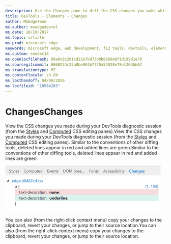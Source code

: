 ```yaml
---
description: Use the Changes pane to diff the CSS changes you make while debugging your page
title: DevTools - Elements - Changes
author: MSEdgeTeam
ms.author: msedgedevrel
ms.date: 10/10/2017
ms.topic: article
ms.prod: microsoft-edge
keywords: microsoft edge, web development, f12 tools, devtools, elements, css changes, css diff
ms.custom: seodec18
ms.openlocfilehash: 89a8c8c201cd2167bd73b8b8b69abf1d199d1e7b
ms.sourcegitcommit: 6860234c25a8be863b7f29a54838e78e120dbb62
ms.translationtype: MT
ms.contentlocale: zh-CN
ms.lasthandoff: 04/09/2020
ms.locfileid: "10564283"
---
```

# <span data-ttu-id="b819e-104">Changes</span><span class="sxs-lookup"><span data-stu-id="b819e-104">Changes</span></span>
<span data-ttu-id="b819e-105">View the CSS changes you made during your DevTools diagnostic session (from the [Styles](./styles.md) and [Computed](./computed.md) CSS editing panes).</span><span class="sxs-lookup"><span data-stu-id="b819e-105">View the CSS changes you made during your DevTools diagnostic session (from the [Styles](./styles.md) and [Computed](./computed.md) CSS editing panes).</span></span> <span data-ttu-id="b819e-106">Similar to the conventions of other diffing tools, deleted lines appear in red and added lines are green.</span><span class="sxs-lookup"><span data-stu-id="b819e-106">Similar to the conventions of other diffing tools, deleted lines appear in red and added lines are green.</span></span>

![Changes pane](../media/elements_changes.png)

<span data-ttu-id="b819e-108">You can also (from the right-click context menu) copy  your changes to the clipboard, revert your changes, or jump to their source location.</span><span class="sxs-lookup"><span data-stu-id="b819e-108">You can also (from the right-click context menu) copy  your changes to the clipboard, revert your changes, or jump to their source location.</span></span>